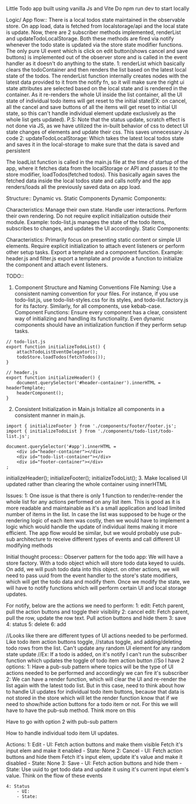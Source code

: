Little Todo app built using vanilla Js and Vite
Do npm run dev to start locally


Logic/ App flow::
There is a local todos state maintained in the observable store. On app load, data is fetched from 
localstorage/api and the local state is update. Now, there are 2 subscriber methods implemented,
renderList and updateTodoLocalStorage. Both these methods are fired via notify whenever the todo state is updated via the store state modifier functions. The only pure UI event which is click on edit button(shows cancel and save buttons) is implemented out of the observer store and is called in the event handler as it doesn't do anything to the state.
1: renderList which basically clears the todoContainer and then renders the list based on the latest local state of the todos. The renderList function internally creates nodes with the latest data provided to it from the notify fn, so it will make sure the right ui state attributes are selected based on the local state and is rendered in the container. As it re-renders the whole UI inside the list container, all the UI state of individual todo items will get reset to the initial state(EX: on cancel, all the cancel and save buttons of all the items will get reset to initial UI state, so this can't handle individual element update exclusively as the whole list gets updated).
P.S: Note that the status update, scratch effect is not done via JS, as we have utilized the in-built behavior of css to detect UI state changes of elements and update their css. This saves unnecessary Js code
2: updateTodoLocalStorage: Which takes the latest local todos state and saves it in the local-storage to make sure that the data is saved and persistent

The loadList function is called in the main.js file at the time of startup of the app, where it fetches data from the localStorage or API and passes it to the store modifier, loadTodos(fetched todos). This basically again saves the fetched data inside the local todos state and calls notify and the app renders/loads all the previously saved data on app load.



Structure::
Dynamic vs. Static Components
Dynamic Components:

Characteristics:
Manage their own state.
Handle user interactions.
Perform their own rendering.
Do not require explicit initialization outside their module.
Example:
todo-list.js manages the state of the todo items, subscribes to changes, and updates the UI accordingly.
Static Components:

Characteristics:
Primarily focus on presenting static content or simple UI elements.
Require explicit initialization to attach event listeners or perform other setup tasks.
Export a template and a component function.
Example:
header.js and filter.js export a template and provide a function to initialize the component and attach event listeners.


TODO::
1. Component Structure and Naming Conventions
File Naming: Use a consistent naming convention for your files. For instance, if you use todo-list.js, use todo-list-styles.css for its styles, and todo-list.factory.js for its factory. Similarly, for all components, use kebab-case.
Component Functions: Ensure every component has a clear, consistent way of initializing and handling its functionality. Even dynamic components should have an initialization function if they perform setup tasks.
```Example for Dynamic Component Initialization:
// todo-list.js
export function initializeTodoList() {
    attachTodoListEventDelegator();
    todoStore.loadTodos(fetchTodos());
}
```
```Example for Static Component Initialization:
// header.js
export function initializeHeader() {
    document.querySelector('#header-container').innerHTML = headerTemplate;
    headerComponent();
}
```
2. Consistent Initialization in Main.js
Initialize all components in a consistent manner in main.js.
```import { initializeHeader } from './components/header/header.js';
import { initializeFooter } from './components/footer/footer.js';
import { initializeTodoList } from './components/todo-list/todo-list.js';

document.querySelector('#app').innerHTML =
    <div id="header-container"></div>
    <div id="todo-list-container"></div>
    <div id="footer-container"></div>
;
```

initializeHeader();
initializeFooter();
initializeTodoList();
3. Make localised UI updated rather than clearing the whole container using innerHTML






Issues:
1: One issue is that there is only 1 function to render/re-render the whole list for any actions performed on any list item. This is good as it is more readable and maintainable as it's a small application and load limited number of items in the list. In case the list was supposed to be huge or the rendering logic of each item was costly, then we would have to implement a logic which would handle the update of individual items making it more efficient. The app flow would be similar, but we would probably use pub-sub architecture to receive different types of events and call different UI modifying methods








Initial thought process::
Observer pattern for the todo app:
We will have a store factory. With a todo object which will store todo data keyed to uuids. On add, we will push todo data into this object. on other actions, we will need to pass uuid from the event handler to the store's state modifiers, which will get the todo data and modify them. Once we modify the state, we will have to notify functions which will perform certain UI and local storage updates.

For notify, below are the actions we need to perform:
1: edit: Fetch parent, pull the action buttons and toggle their visibility
2: cancel edit: Fetch parent, pull the row, update the row text. Pull action buttons and hide them
3: save
4: status
5: delete
6: add

//Looks like there are different types of UI actions needed to be performed. Like todo item action buttons toggle,
//status toggle, and adding/deleting todo rows from the list. Can't update any random UI element for any random state update
//Ex: If a todo is added, on it's notify I can't run the subscriber function which updates the toggle of todo item action button
//So I have 2 options:
1: Have a pub-sub pattern where topics will be the type of UI actions needed to be performed and accordingly we can fire it's subscriber
2: We can have a render function, which will clear the UI and re-render the list again with the latest todo list. But in this case, need to think about how to handle UI updates for individual todo item buttons, because that data is not stored in the store which will let the render function know that if we need to show/hide action buttons for a todo item or not. For this we will have to have the pub-sub method. Think more on this

Have to go with option 2 with pub-sub pattern

How to handle individual todo item UI updates.

Actions:
    1: Edit
        - UI: Fetch action buttons and make them visible
              Fetch it's input elem and make it enabled
        - State: None
    2: Cancel
        - UI: Fetch action buttons and hide them
              Fetch it's input elem, update it's value and make it disabled
        - State: None
    3: Save
        - UI: Fetch action buttons and hide them
        - State: Use uuid to get todo data and update it using it's current input elem's value. Think on the flow of these events

    4: Status
        - UI:
        - State: